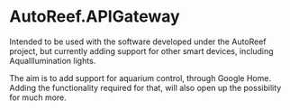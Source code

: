 # AutoReef.APIGateway

Intended to be used with the software developed under the AutoReef project, but currently adding support for other smart devices, including AquaIllumination lights.

The aim is to add support for aquarium control, through Google Home. Adding the functionality required for that, will also open up the possibility for much more.
